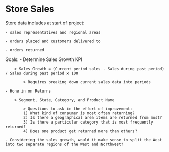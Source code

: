 # Store Sales

Store data includes at start of project: 

    - sales representatives and regional areas

    - orders placed and customers delivered to

    - orders returned

Goals: 
    - Determine Sales Growth KPI

        > Sales Growth = (Current period sales - Sales during past period) / Sales during past period x 100

            > Requires breaking down current sales data into periods

    - Hone in on Returns 

        > Segment, State, Category, and Product Name

            > Questions to ask in the effort of improvement:
            1) What kind of consumer is most often returning?
            2) Is there a geographical area items are returned from most?
            3) Is there a particular category that is most frequently returned?
            4) Does one product get returned more than others?  

    - Considering the sales growth, would it make sense to split the West into two separate regions of the West and Northwest?